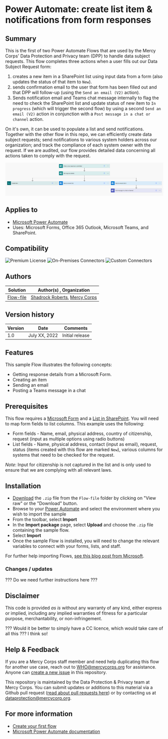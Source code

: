 # Power Automate: create list item & notifications from form responses

## Summary
This is the first of two Power Automate Flows that are used by the Mercy Corps' Data Protection and Privacy team (DPP) to handle data subject requests. This flow completes three actions when a user fills out our Data Subject Request form:
1. creates a new item in a SharePoint list using input data from a form (also updates the status of that item to `New`).
2. sends confirmation email to the user that form has been filled out and that DPP will follow-up (using the `Send an email (V2)` action).
3. Sends notification email and Teams chat message internally to flag the need to check the SharePoint list and update status of new item to `In progress` (which will trigger the second flow) by using a second `Send an email (V2)` action in conjunction with a `Post message in a chat or channel` action.
<!-- Add link to DSR form once it's live -->
On it's own, it can be used to populate a list and send notifications. Together with the other flow in this repo, we can efficiently create data subject requests; send notifications to various system holders across our organization; and track the compliance of each system owner with the request. If we are audited, our flow provides detailed data concerning all actions taken to comply with the request.
<!-- Add link second flow once completed -->
![Screenshot of assets used](images/Flow1_Create_item_send_notifications2.png)

## Applies to
* [Microsoft Power Automate](https://docs.microsoft.com/power-automate/)
* Uses: Microsoft Forms, Office 365 Outlook, Microsoft Teams, and SharePoint.

## Compatibility
![Premium License](https://img.shields.io/badge/Premium%20License-Not%20Required-green.svg "Premium license not required")
![On-Premises Connectors](https://img.shields.io/badge/On--Premises%20Connectors-No-green.svg "Does not use on-premise connectors")
![Custom Connectors](https://img.shields.io/badge/Custom%20Connectors-Not%20Required-green.svg "Does not use custom connectors")
<!-- Check this -->

## Authors
Solution|Author(s) , Organization
--------|---------
[Flow-file](/Flow-file) | [Shadrock Roberts](https://github.com/Shadrock), [Mercy Corps](https://www.mercycorps.org/)

## Version history
Version|Date|Comments
-------|----|--------
1.0|July XX, 2022|Initial release
<!-- Update on Release -->

## Features
This sample Flow illustrates the following concepts:

* Getting response details from a Microsoft Form.
* Creating an item
* Sending an email
* Posting a Teams message in a chat

## Prerequisites
This flow requires a [Microsoft Form](https://support.microsoft.com/en-us/office/introduction-to-microsoft-forms-bb1dd261-260f-49aa-9af0-d3dddcea6d69) and a [List in SharePoint](https://support.microsoft.com/en-us/office/introduction-to-lists-0a1c3ace-def0-44af-b225-cfa8d92c52d7). You will need to map form fields to list columns. This example uses the following:
- Form fields - Name, email, physical address, country of citizenship, request (input as multiple options using radio buttons)
- List fields - Name, physical address, contact (input as email), request, status (items created with this flow are marked `New`), various columns for systems that need to be checked for the request.

_Note_: Input for citizenship is not captured in the list and is only used to ensure that we are complying with all relevant laws.

## Installation
* [Download](Flow-file/Create-list-item-notifications-from-form_20220706215310.zip) the `.zip` file from the `Flow-file` folder by clicking on "View raw" or the "Download" button. <!-- Test download and import -->
* Browse to your [Power Automate](https://flow.microsoft.com/manage/environments) and select the environment where you wish to import the sample
* From the toolbar, select **Import**
* In the **Import package** page, select **Upload** and choose the `.zip` file containing the sample flow.
* Select **Import**
* Once the sample Flow is installed, you will need to change the relevant variables to connect with your forms, lists, and staff.

For further help importing Flows, [see this blog post from Microsoft](https://powerautomate.microsoft.com/en-us/blog/import-export-bap-packages/).

### Changes / updates
??? Do we need further instructions here ???

## Disclaimer
This code is provided *as is* without any warranty of any kind, either express or implied, including any implied warranties of fitness for a particular purpose, merchantability, or non-infringement.

??? Would it be better to simply have a CC licence, which would take care of all this ??? I think so!

## Help & Feedback

If you are a Mercy Corps staff member and need help duplicating this flow for another use case, reach out to WHO@mercycorps.org for assistance. <!-- add path when ready --> Anyone can [create a new issue](https://github.com/pnp/powerautomate-samples/issues/new?assignees=&labels=Needs%3A+Triage+%3Amag%3A%2Ctype%3Abug-suspected&template=bug-report.yml&sample=YOURSAMPLENAME&authors=@YOURGITHUBUSERNAME&title=YOURSAMPLENAME%20-%20) in this repository.

This repository is maintained by the Data Protection & Privacy team at Mercy Corps. You can submit updates or additions to this material via a Github pull request ([read about pull requests here](https://docs.github.com/en/pull-requests/collaborating-with-pull-requests/proposing-changes-to-your-work-with-pull-requests/about-pull-requests)) or by contacting us at dataprotection@mercycorp.org.

## For more information
- [Create your first flow](https://docs.microsoft.com/en-us/power-automate/getting-started#create-your-first-flow)
- [Microsoft Power Automate documentation](https://docs.microsoft.com/en-us/power-automate/)
